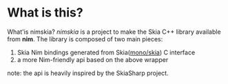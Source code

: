 # What is this?  

What'is nimskia? *nimskia* is a project to make the Skia C++ library available from **nim**.
The library is composed of two main pieces:

1. Skia Nim bindings generated from Skia([mono/skia](https://github.com/mono/skia/tree/xamarin-mobile-bindings/include/c)) C interface
2. a more Nim-friendly api based on the above wrapper

note: the api is heavily inspired by the SkiaSharp project.